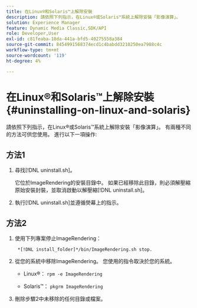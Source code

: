 ```yaml
---
title: 在Linux®和Solaris™上解除安裝
description: 請依照下列指示，在Linux®或Solaris™系統上解除安裝「影像演算」。
solution: Experience Manager
feature: Dynamic Media Classic,SDK/API
role: Developer,User
exl-id: c81feaba-18da-441a-bfd5-40275558a384
source-git-commit: 8454991568374ecd1c4babdd3210250ea7988c4c
workflow-type: tm+mt
source-wordcount: '119'
ht-degree: 4%

---
```


# 在Linux®和Solaris™上解除安裝{#uninstalling-on-linux-and-solaris}

請依照下列指示，在Linux®或Solaris™系統上解除安裝「影像演算」。 有兩種不同的方法可供您使用。 進行以下一項操作:

## 方法1

1. 尋找[!DNL uninstall.sh]。

   它位於ImageRendering的安裝目錄中。 如果已經移除此目錄，則必須解壓縮原始安裝封裝，並取消啟動以解壓縮[!DNL uninstall.sh]。
1. 執行[!DNL uninstall.sh]並遵循熒幕上的指示。

## 方法2

1. 使用下列專案停止ImageRendering：

   ` *[!DNL install_folder]*/bin/ImageRendering.sh stop.`

1. 從您的系統中移除ImageRendering。 您使用的指令取決於您的系統。
   * Linux®： `rpm -e ImageRendering`

   * Solaris™： `pkgrm ImageRendering`

1. 刪除步驟2中未移除的任何目錄或檔案。

